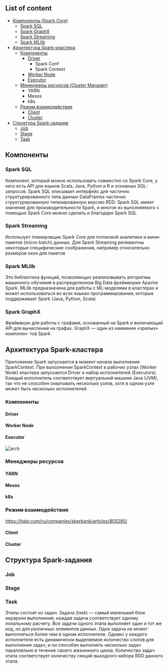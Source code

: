 ## List of content
- [Компоненты (Spark Core)](https://github.com/tabarincev/de-roadmap/blob/main/technologies/spark/Architecture.md#компоненты)
  - [Spark SQL](https://github.com/tabarincev/de-roadmap/blob/main/technologies/spark/Architecture.md#spark-sql)
  - [Spark GraphX](https://github.com/tabarincev/de-roadmap/blob/main/technologies/spark/Architecture.md#spark-graphx)
  - [Spark Streaming](https://github.com/tabarincev/de-roadmap/blob/main/technologies/spark/Architecture.md#spark-streaming)
  - [Spark MLlib](https://github.com/tabarincev/de-roadmap/blob/main/technologies/spark/Architecture.md#spark-mllib)
- [Архитектура Spark-кластера](https://github.com/tabarincev/de-roadmap/blob/main/technologies/spark/Architecture.md#архитектура-spark-кластера)
  - [Компоненты](https://github.com/tabarincev/de-roadmap/blob/main/technologies/spark/Architecture.md#компоненты-1)
    - [Driver](https://github.com/tabarincev/de-roadmap/blob/main/technologies/spark/Architecture.md#driver)
      - Spark Conf
      - Spark Context
    - [Worker Node](https://github.com/tabarincev/de-roadmap/blob/main/technologies/spark/Architecture.md#worker-node)
    - [Executor](https://github.com/tabarincev/de-roadmap/blob/main/technologies/spark/Architecture.md#executor)
  - [Менеджеры ресурсов (Cluster Manager)](https://github.com/tabarincev/de-roadmap/blob/main/technologies/spark/Architecture.md#менеджеры-ресурсов)
    - YARN
    - Mesos
    - k8s
  - [Режим взаимодействия](https://github.com/tabarincev/de-roadmap/blob/main/technologies/spark/Architecture.md#режим-взаимодействия)
    - [Client](https://github.com/tabarincev/de-roadmap/blob/main/technologies/spark/Architecture.md#client)
    - [Cluster](https://github.com/tabarincev/de-roadmap/blob/main/technologies/spark/Architecture.md#cluster)
- [Структура Spark-задания](https://github.com/tabarincev/de-roadmap/blob/main/technologies/spark/Architecture.md#структура-spark-задания)
  - [Job](https://github.com/tabarincev/de-roadmap/blob/main/technologies/spark/Architecture.md#job)
  - [Stage](https://github.com/tabarincev/de-roadmap/blob/main/technologies/spark/Architecture.md#stage)
  - [Task](https://github.com/tabarincev/de-roadmap/blob/main/technologies/spark/Architecture.md#task)

## Компоненты
### Spark SQL
Компонент, который можно использовать совместно со Spark Core, у него есть API для языков Scala, Java, Python и R и основных SQL-запросов.
Spark SQL описывает интерфейс для частично структурированного типа данных
DataFrames частично структурированную типизированную версию RDD. Spark SQL имеет значение для производительности Spark, и многое из выполняемого с помощью Spark Core можно сделать
и благодаря Spark SQL

### Spark Streaming
Использует планировщик Spark Core для потоковой аналитики
и мини-пакетов (micro-batch) данных. Для Spark Streaming релевантны некоторые специфические соображения, например относительно размеров окон для пакетов

### Spark MLlib
Это библиотека функций, позволяющих реализовывать алгоритмы машинного обучения в распределенном Big Data фреймворке Apache Spark. MLlib предназначена для работы с ML-моделями в кластерах и может использоваться во всех языках программирования, которые поддерживает Spark (Java, Python, Scala)

### Spark GraphX
Фреймворк для работы с графами, основанный на Spark и включающий
API для вычислений на графах. GraphX — один из наименее «зрелых» компонен-
тов Spark

## Архитектура Spark-кластера
Приложение Spark запускается в момент начала выполнения SparkContext. При выполнении SparkContext в рабочих
узлах (Worker Node) кластера запускается Driver и набор исполнителей (Executors). Каждый исполнитель
соответствует виртуальной машине Java (JVM), так что не способен охватывать несколько узлов, хотя в одном узле может быть несколько исполнителей
### Компоненты
#### Driver
#### Worker Node
#### Executor
![arch](https://f133fde2.rocketcdn.me/wp-content/uploads/2020/07/apache-spark-architecture.png)

### Менеджеры ресурсов
#### YARN
#### Mesos
#### k8s

### Режим взаимодействия

https://habr.com/ru/companies/sberbank/articles/805285/
#### Client

#### Cluster

## Структура Spark-задания
### Job
### Stage
### Task
Этапы состоят из задач. Задача (task) — самый маленький блок иерархии выполнения, каждая задача соответствует одному локальному расчету. Все задачи одного
этапа выполняет один и тот же код, но для различных элементов данных. Одна задача не может выполняться более чем в одном исполнителе. Однако у каждого исполнителя есть динамически выделяемое количество слотов для выполнения задач, 
и он способен выполнять несколько задач параллельно в течение своего жизненного цикла. Количество задач этапа соответствует количеству секций выходного набора RDD данного этапа.
